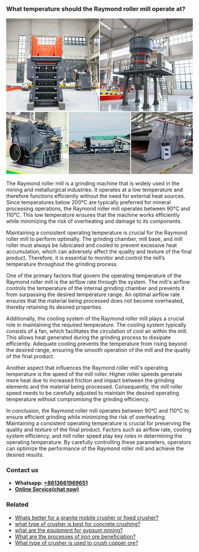 <h3>What temperature should the Raymond roller mill operate at?</h3><img src='1701742773.jpg' alt=''><p>The Raymond roller mill is a grinding machine that is widely used in the mining and metallurgical industries. It operates at a low temperature and therefore functions efficiently without the need for external heat sources. Since temperatures below 200°C are typically preferred for mineral processing operations, the Raymond roller mill operates between 90°C and 110°C. This low temperature ensures that the machine works efficiently while minimizing the risk of overheating and damage to its components.</p><p>Maintaining a consistent operating temperature is crucial for the Raymond roller mill to perform optimally. The grinding chamber, mill base, and mill roller must always be lubricated and cooled to prevent excessive heat accumulation, which can adversely affect the quality and texture of the final product. Therefore, it is essential to monitor and control the mill’s temperature throughout the grinding process.</p><p>One of the primary factors that govern the operating temperature of the Raymond roller mill is the airflow rate through the system. The mill's airflow controls the temperature of the internal grinding chamber and prevents it from surpassing the desired temperature range. An optimal airflow rate ensures that the material being processed does not become overheated, thereby retaining its desired properties.</p><p>Additionally, the cooling system of the Raymond roller mill plays a crucial role in maintaining the required temperature. The cooling system typically consists of a fan, which facilitates the circulation of cool air within the mill. This allows heat generated during the grinding process to dissipate efficiently. Adequate cooling prevents the temperature from rising beyond the desired range, ensuring the smooth operation of the mill and the quality of the final product.</p><p>Another aspect that influences the Raymond roller mill's operating temperature is the speed of the mill roller. Higher roller speeds generate more heat due to increased friction and impact between the grinding elements and the material being processed. Consequently, the mill roller speed needs to be carefully adjusted to maintain the desired operating temperature without compromising the grinding efficiency.</p><p>In conclusion, the Raymond roller mill operates between 90°C and 110°C to ensure efficient grinding while minimizing the risk of overheating. Maintaining a consistent operating temperature is crucial for preserving the quality and texture of the final product. Factors such as airflow rate, cooling system efficiency, and mill roller speed play key roles in determining the operating temperature. By carefully controlling these parameters, operators can optimize the performance of the Raymond roller mill and achieve the desired results.</p><h3>Contact us</h3><ul><li><strong>Whatsapp:&nbsp;<a href="https://wa.me/8613661969651">+8613661969651</a></strong></li><li><a href="https://swt.shibang-china.com/?git&amp;zhl&amp;What temperature should the Raymond roller mill operate at"><strong>Online Service(chat now)</strong></a></li></ul><h3>Related</h3><ul><li><a href='Whats better for a granite mobile crusher or fixed crusher.md'>Whats better for a granite mobile crusher or fixed crusher?</a></li><li><a href='what type of crusher is best for concrete crushing.md'>what type of crusher is best for concrete crushing?</a></li><li><a href='what are the equipment for gypsum mining.md'>what are the equipment for gypsum mining?</a></li><li><a href='What are the processes of iron ore beneficiation.md'>What are the processes of iron ore beneficiation?</a></li><li><a href='What type of crusher is used to crush copper ore.md'>What type of crusher is used to crush copper ore?</a></li></ul>